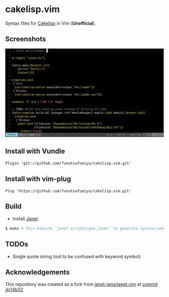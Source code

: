# cakelisp.vim

Syntax files for [Cakelisp](https://macoy.me/code/macoy/cakelisp) in Vim (**Unofficial**).

## Screenshots

![screenshot](screenshots/cakelisp-vim-screenshot.png)

## Install with Vundle

```vim
Plugin 'git://github.com/funatsufumiya/cakelisp.vim.git'
```

## Install with vim-plug

```vim
Plug 'https://github.com/funatsufumiya/cakelisp.vim.git'
```

## Build

- Install [Janet](https://janet-lang.org/)

```bash
$ make # This execute `janet scripts/gen.janet` to generate syntax/cakelisp.vim
```

## TODOs

- Single quote string (not to be confused with keyword symbol)

## Acknowledgements

This repository was created as a fork from [janet-lang/janet.vim](https://github.com/janet-lang/janet.vim) at [commit dc14b02](https://github.com/janet-lang/janet.vim/commit/dc14b02f2820bc2aca777a1eeec48627ae6555bf)
